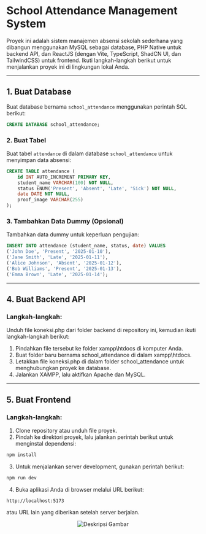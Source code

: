 # School Attendance Management System

Proyek ini adalah sistem manajemen absensi sekolah sederhana yang dibangun menggunakan MySQL sebagai database, PHP Native untuk backend API, dan ReactJS (dengan Vite, TypeScript, ShadCN UI, dan TailwindCSS) untuk frontend. Ikuti langkah-langkah berikut untuk menjalankan proyek ini di lingkungan lokal Anda.

---

## 1. Buat Database

Buat database bernama `school_attendance` menggunakan perintah SQL berikut:

```sql
CREATE DATABASE school_attendance;
```

### 2. Buat Tabel

Buat tabel `attendance` di dalam database `school_attendance` untuk menyimpan data absensi:

```sql
CREATE TABLE attendance (
    id INT AUTO_INCREMENT PRIMARY KEY,
    student_name VARCHAR(100) NOT NULL,
    status ENUM('Present', 'Absent', 'Late', 'Sick') NOT NULL,
    date DATE NOT NULL,
    proof_image VARCHAR(255)
);

```

### 3. Tambahkan Data Dummy (Opsional)

Tambahkan data dummy untuk keperluan pengujian:

```sql
INSERT INTO attendance (student_name, status, date) VALUES
('John Doe', 'Present', '2025-01-10'),
('Jane Smith', 'Late', '2025-01-11'),
('Alice Johnson', 'Absent', '2025-01-12'),
('Bob Williams', 'Present', '2025-01-13'),
('Emma Brown', 'Late', '2025-01-14');
```

---

## 4. Buat Backend API

### Langkah-langkah:

Unduh file koneksi.php dari folder backend di repository ini, kemudian ikuti langkah-langkah berikut:

1. Pindahkan file tersebut ke folder xampp\htdocs di komputer Anda.
2. Buat folder baru bernama school_attendance di dalam xampp\htdocs.
3. Letakkan file koneksi.php di dalam folder school_attendance untuk menghubungkan proyek ke database.
4. Jalankan XAMPP, lalu aktifkan Apache dan MySQL.

---

## 5. Buat Frontend

### Langkah-langkah:

1. Clone repository atau unduh file proyek.
2. Pindah ke direktori proyek, lalu jalankan perintah berikut untuk menginstal dependensi:

```bash
npm install
```

3. Untuk menjalankan server development, gunakan perintah berikut:

```bash
npm run dev
```

4. Buka aplikasi Anda di browser melalui URL berikut:

```
http://localhost:5173
```
atau URL lain yang diberikan setelah server berjalan.

<div align="center">
    <img src="https://res.cloudinary.com/dtatajpiw/image/upload/v1736693254/screencapture-localhost-5173-2025-01-12-21_34_06_e5fwxh.png" alt="Deskripsi Gambar" />
</div>



